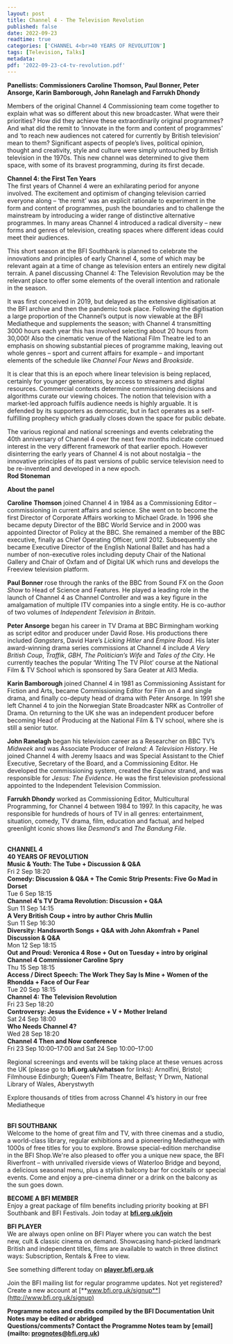 ```yaml
---
layout: post
title: Channel 4 - The Television Revolution
published: false
date: 2022-09-23
readtime: true
categories: ['CHANNEL 4<br>40 YEARS OF REVOLUTION']
tags: [Television, Talks]
metadata: 
pdf: '2022-09-23-c4-tv-revolution.pdf'
---
```


**Panellists: Commissioners Caroline Thomson, Paul Bonner, Peter Ansorge, Karin Bamborough, John Ranelagh and Farrukh Dhondy**

Members of the original Channel 4 Commissioning team come together to explain what was so different about this new broadcaster. What were their priorities? How did they achieve these extraordinarily original programmes? And what did the remit to ‘innovate in the form and content of programmes’ and ‘to reach new audiences not catered for currently by British television’ mean to them? Significant aspects of people’s lives, political opinion, thought and creativity, style and culture were simply untouched by British television in the 1970s. This new channel was determined to give them space, with some of its bravest programming, during its first decade.

**Channel 4: the First Ten Years**  
The first years of Channel 4 were an exhilarating period for anyone involved. The excitement and optimism of changing television carried everyone along – ‘the remit’ was an explicit rationale to experiment in the form and content of programmes, push the boundaries and to challenge the mainstream by introducing a wider range of distinctive alternative programmes. In many areas Channel 4 introduced a radical diversity – new forms and genres of television, creating spaces where different ideas could meet their audiences.

This short season at the BFI Southbank is planned to celebrate the innovations and principles of early Channel 4, some of which may be relevant again at a time of change as television enters an entirely new digital terrain. A panel discussing Channel 4: The Television Revolution may be the relevant place to offer some elements of the overall intention and rationale in the season.

It was first conceived in 2019, but delayed as the extensive digitisation at the BFI archive and then the pandemic took place. Following the digitisation a large proportion of the Channel’s output is now viewable at the BFI Mediatheque and supplements the season; with Channel 4 transmitting 3000 hours each year this has involved selecting about 20 hours from 30,000! Also the cinematic venue of the National Film Theatre led to an emphasis on showing substantial pieces of programme making, leaving out whole genres – sport and current affairs for example – and important elements of the schedule like _Channel Four News_ and _Brookside_.

It is clear that this is an epoch where linear television is being replaced, certainly for younger generations, by access to streamers and digital resources. Commercial contexts determine commissioning decisions and algorithms curate our viewing choices. The notion that television with a market-led approach fulfils audience needs is highly arguable. It is defended by its supporters as democratic, but in fact operates as a self-fulfilling prophecy which gradually closes down the space for public debate.

The various regional and national screenings and events celebrating the 40th anniversary of Channel 4 over the next few months indicate continued interest in the very different framework of that earlier epoch. However disinterring the early years of Channel 4 is not about nostalgia – the innovative principles of its past versions of public service television need to be re-invented and developed in a new epoch.  
**Rod Stoneman**

**About the panel**

**Caroline**  **Thomson** joined Channel 4 in 1984 as a Commissioning Editor – commissioning in current affairs and science. She went on to become the first Director of Corporate Affairs working to Michael Grade. In 1996 she became deputy Director of the BBC World Service and in 2000 was appointed Director of Policy at the BBC. She remained a member of the BBC executive, finally as Chief Operating Officer, until 2012. Subsequently she became Executive Director of the English National Ballet and has had a number of non-executive roles including deputy Chair of the National Gallery and Chair of Oxfam and of Digital UK which runs and develops the Freeview television platform.

**Paul Bonner** rose through the ranks of the BBC from Sound FX on the _Goon Show_ to Head of Science and Features. He played a leading role in the launch of Channel 4 as Channel Controller and was a key figure in the amalgamation of multiple ITV companies into a single entity. He is co-author of two volumes of _Independent Television in Britain_.

**Peter Ansorge** began his career in TV Drama at BBC Birmingham working as script editor and producer under David Rose. His productions there included _Gangsters_, David Hare’s _Licking Hitler_ and _Empire Road_. His later award-winning drama series commissions at Channel 4 include _A Very British_ _Coup_, _Traffik_, _GBH_, _The Politician’s Wife_ and _Tales of the City_. He currently teaches the popular ‘Writing The TV Pilot’ course at the National Film & TV School which is sponsored by Sara Geater at All3 Media.

**Karin Bamborough** joined Channel 4 in 1981 as Commissioning Assistant for Fiction and Arts, became Commissioning Editor for Film on 4 and single drama, and finally co-deputy head of drama with Peter Ansorge. In 1991 she left Channel 4 to join the Norwegian State Broadcaster NRK as Controller of Drama. On returning to the UK she was an independent producer before becoming Head of Producing at the National Film & TV school, where she is still a senior tutor.

**John Ranelagh** began his television career as a Researcher on BBC TV’s _Midweek_ and was Associate Producer of _Ireland: A Television History_. He joined Channel 4 with Jeremy Isaacs and was Special Assistant to the Chief Executive, Secretary of the Board, and a Commissioning Editor. He developed the commissioning system, created the _Equinox_ strand, and was responsible for _Jesus: The Evidence_. He was the first television professional appointed to the Independent Television Commission.

**Farrukh Dhondy** worked as Commissioning Editor, Multicultural Programming, for Channel 4 between 1984 to 1997. In this capacity, he was responsible for hundreds of hours of TV in all genres: entertainment, situation, comedy, TV drama, film, education and factual, and helped greenlight iconic shows like _Desmond’s_ and _The Bandung File_.
<br><br>

**CHANNEL 4  
40 YEARS OF REVOLUTION**<br>
**Music & Youth: The Tube + Discussion & Q&A**<br>
Fri 2 Sep 18:20<br>
**Comedy: Discussion & Q&A + The Comic Strip Presents: Five Go Mad in Dorset**<br>
Tue 6 Sep 18:15<br>
**Channel 4’s TV Drama Revolution:  Discussion + Q&A**<br>
Sun 11 Sep 14:15<br>
**A Very British Coup + intro by  author Chris Mullin**<br>
Sun 11 Sep 16:30<br>
**Diversity: Handsworth Songs + Q&A with  John Akomfrah + Panel Discussion & Q&A**<br>
Mon 12 Sep 18:15<br>
**Out and Proud: Veronica 4 Rose  + Out on Tuesday + intro by original  
Channel 4 Commissioner Caroline Spry**<br>
Thu 15 Sep 18:15<br>
**Access / Direct Speech: The Work They Say  Is Mine + Women of the Rhondda  + Face of Our Fear**<br>
Tue 20 Sep 18:15<br>
**Channel 4: The Television Revolution**<br>
Fri 23 Sep 18:20<br>
**Controversy: Jesus the Evidence + V  + Mother Ireland**<br>
Sat 24 Sep 18:00<br>
**Who Needs Channel 4?**<br>
Wed 28 Sep 18:20<br>
**Channel 4 Then and Now conference**<br>
Fri 23 Sep 10:00–17:00 and Sat 24 Sep  10:00–17:00<br>

Regional screenings and events will be taking place at these venues across the UK (please go to **bfi.org.uk/whatson** for links): Arnolfini, Bristol; Filmhouse Edinburgh; Queen’s Film Theatre, Belfast; Y Drwm, National Library of Wales, Aberystwyth

Explore thousands of titles from across  Channel 4’s history in our free Mediatheque<br>
<br>

**BFI SOUTHBANK**  
Welcome to the home of great film and TV, with three cinemas and a studio, a world-class library, regular exhibitions and a pioneering Mediatheque with 1000s of free titles for you to explore. Browse special-edition merchandise in the BFI Shop.We&#39;re also pleased to offer you a unique new space, the BFI Riverfront – with unrivalled riverside views of Waterloo Bridge and beyond, a delicious seasonal menu, plus a stylish balcony bar for cocktails or special events. Come and enjoy a pre-cinema dinner or a drink on the balcony as the sun goes down.  

**BECOME A BFI MEMBER**  
Enjoy a great package of film benefits including priority booking at BFI Southbank and BFI Festivals. Join today at [**bfi.org.uk/join**](http://www.bfi.org.uk/join)  

**BFI PLAYER**  
 We are always open online on BFI Player where you can watch the best new, cult &amp; classic cinema on demand. Showcasing hand-picked landmark British and independent titles, films are available to watch in three distinct ways: Subscription, Rentals &amp; Free to view.  

See something different today on [**player.bfi.org.uk**](https://player.bfi.org.uk)  

Join the BFI mailing list for regular programme updates. Not yet registered? Create a new account at [**www.bfi.org.uk/signup**](http://www.bfi.org.uk/signup)

**Programme notes and credits compiled by the BFI Documentation Unit  
Notes may be edited or abridged  
Questions/comments? Contact the Programme Notes team by [email](mailto: prognotes@bfi.org.uk)**

<!--stackedit_data:
eyJoaXN0b3J5IjpbLTIxOTI3MjM4N119
-->
